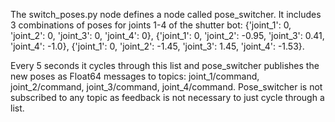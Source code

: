 The switch_poses.py node defines a node called pose_switcher. It includes 3 combinations of poses for joints 1-4 of the shutter bot: {'joint_1': 0, 'joint_2': 0, 'joint_3': 0, 'joint_4': 0}, {'joint_1': 0, 'joint_2': -0.95, 'joint_3': 0.41, 'joint_4': -1.0}, {'joint_1': 0, 'joint_2': -1.45, 'joint_3': 1.45, 'joint_4': -1.53}.

 Every 5 seconds it cycles through this list and pose_switcher publishes the new poses as Float64 messages to topics: joint_1/command, joint_2/command, joint_3/command, joint_4/command. Pose_switcher is not subscribed to any topic as feedback is not necessary to just cycle through a list.
